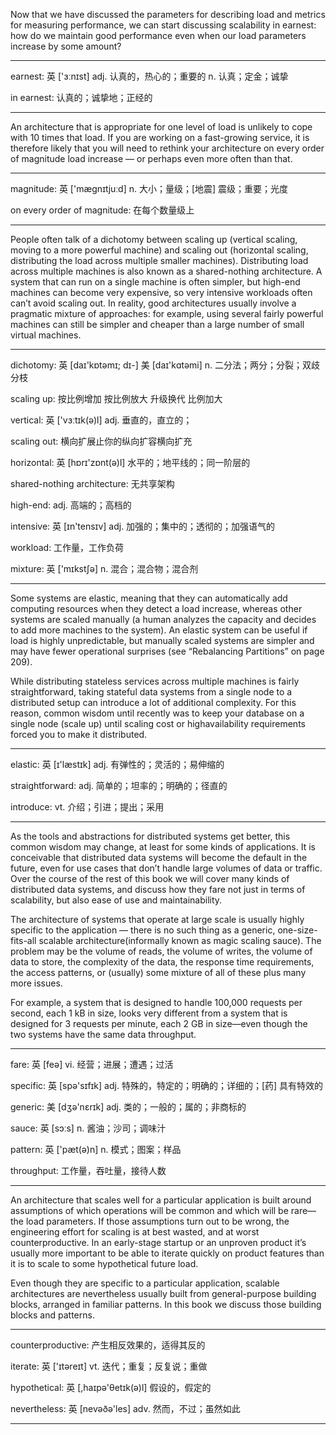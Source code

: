 Now that we have discussed the parameters for describing load and metrics for measuring performance, we can start discussing scalability in earnest: how do we maintain good performance even when our load parameters increase by some amount?

----

earnest: 英 ['ɜːnɪst] adj. 认真的，热心的；重要的 n. 认真；定金；诚挚

in earnest: 认真的；诚挚地；正经的

----

An architecture that is appropriate for one level of load is unlikely to cope with 10 times that load. If you are working on a fast-growing service, it is therefore likely that you will need to rethink your architecture on every order of magnitude load increase — or perhaps even more often than that.

----

magnitude: 英 ['mægnɪtjuːd] n. 大小；量级；[地震] 震级；重要；光度

on every order of magnitude: 在每个数量级上

----

People often talk of a dichotomy between scaling up (vertical scaling, moving to a more powerful machine) and scaling out (horizontal scaling, distributing the load across multiple smaller machines). Distributing load across multiple machines is also known as a shared-nothing architecture. A system that can run on a single machine is often simpler, but high-end machines can become very expensive, so very intensive workloads often can’t avoid scaling out. In reality, good architectures usually involve a pragmatic mixture of approaches: for example, using several fairly powerful machines can still be simpler and cheaper than a large number of small virtual
machines.

----

dichotomy: 英 [daɪ'kɒtəmɪ; dɪ-] 美 [daɪ'kɑtəmi] n. 二分法；两分；分裂；双歧分枝

scaling up: 按比例增加 按比例放大 升级换代 比例加大

vertical: 英 ['vɜːtɪk(ə)l] adj. 垂直的，直立的；

scaling out: 横向扩展止你的纵向扩容横向扩充

horizontal: 英 [hɒrɪ'zɒnt(ə)l] 水平的；地平线的；同一阶层的

shared-nothing architecture: 无共享架构

high-end: adj. 高端的；高档的

intensive: 英 [ɪn'tensɪv] adj. 加强的；集中的；透彻的；加强语气的

workload: 工作量，工作负荷

mixture: 英 ['mɪkstʃə] n. 混合；混合物；混合剂

----

Some systems are elastic, meaning that they can automatically add computing resources when they detect a load increase, whereas other systems are scaled manually (a human analyzes the capacity and decides to add more machines to the system). An elastic system can be useful if load is highly unpredictable, but manually scaled systems are simpler and may have fewer operational surprises (see “Rebalancing Partitions” on page 209).

While distributing stateless services across multiple machines is fairly straightforward, taking stateful data systems from a single node to a distributed setup can introduce a lot of additional complexity. For this reason, common wisdom until recently was to keep your database on a single node (scale up) until scaling cost or highavailability requirements forced you to make it distributed.

----

elastic: 英 [ɪ'læstɪk] adj. 有弹性的；灵活的；易伸缩的

straightforward: adj. 简单的；坦率的；明确的；径直的

introduce: vt. 介绍；引进；提出；采用

----

As the tools and abstractions for distributed systems get better, this common wisdom may change, at least for some kinds of applications. It is conceivable that distributed data systems will become the default in the future, even for use cases that don’t handle large volumes of data or traffic. Over the course of the rest of this book we will cover many kinds of distributed data systems, and discuss how they fare not just in terms of scalability, but also ease of use and maintainability.

The architecture of systems that operate at large scale is usually highly specific to the application — there is no such thing as a generic, one-size-fits-all scalable architecture(informally known as magic scaling sauce). The problem may be the volume of reads,
the volume of writes, the volume of data to store, the complexity of the data, the response time requirements, the access patterns, or (usually) some mixture of all of these plus many more issues.

For example, a system that is designed to handle 100,000 requests per second, each 1 kB in size, looks very different from a system that is designed for 3 requests per minute, each 2 GB in size—even though the two systems have the same data throughput.

----

fare: 英 [feə] vi. 经营；进展；遭遇；过活

specific: 英 [spə'sɪfɪk] adj. 特殊的，特定的；明确的；详细的；[药] 具有特效的

generic: 美 [dʒə'nɛrɪk] adj. 类的；一般的；属的；非商标的

sauce: 英 [sɔːs] n. 酱油；沙司；调味汁

pattern: 英 ['pæt(ə)n] n. 模式；图案；样品

throughput: 工作量，吞吐量，接待人数

----

An architecture that scales well for a particular application is built around assumptions of which operations will be common and which will be rare—the load parameters. If those assumptions turn out to be wrong, the engineering effort for scaling is at best wasted, and at worst counterproductive. In an early-stage startup or an unproven product it’s usually more important to be able to iterate quickly on product features than it is to scale to some hypothetical future load.

Even though they are specific to a particular application, scalable architectures are nevertheless usually built from general-purpose building blocks, arranged in familiar patterns. In this book we discuss those building blocks and patterns.

----

counterproductive: 产生相反效果的，适得其反的

iterate: 英 ['ɪtəreɪt] vt. 迭代；重复；反复说；重做

hypothetical: 英 [,haɪpə'θetɪk(ə)l] 假设的，假定的

nevertheless: 英 [nevəðə'les] adv. 然而，不过；虽然如此

----
